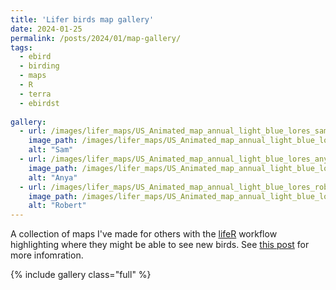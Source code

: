 ```yaml
---
title: 'Lifer birds map gallery'
date: 2024-01-25
permalink: /posts/2024/01/map-gallery/
tags:
  - ebird
  - birding
  - maps
  - R
  - terra
  - ebirdst
  
gallery:
  - url: /images/lifer_maps/US_Animated_map_annual_light_blue_lores_sam.gif
    image_path: /images/lifer_maps/US_Animated_map_annual_light_blue_lores_sam.gif
    alt: "Sam"
  - url: /images/lifer_maps/US_Animated_map_annual_light_blue_lores_anya.gif
    image_path: /images/lifer_maps/US_Animated_map_annual_light_blue_lores_anya.gif
    alt: "Anya"
  - url: /images/lifer_maps/US_Animated_map_annual_light_blue_lores_robertfrancis.gif
    image_path: /images/lifer_maps/US_Animated_map_annual_light_blue_lores_robertfrancis.gif
    alt: "Robert"
---
```


A collection of maps I've made for others with the [lifeR](https://github.com/smsfrn/lifeR) workflow highlighting where they might be able to see new birds. See [this post](https:/smsfrn.github.io/posts/2024/01/lifer-mapper/) for more infomration.

{% include gallery class="full" %}